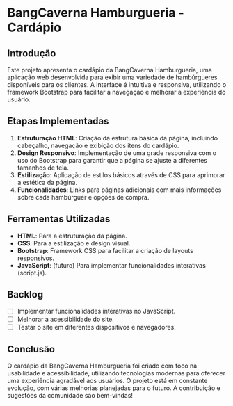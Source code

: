 # BangCaverna Hamburgueria - Cardápio

## Introdução
Este projeto apresenta o cardápio da BangCaverna Hamburgueria, uma aplicação web desenvolvida para exibir uma variedade de hambúrgueres disponíveis para os clientes. A interface é intuitiva e responsiva, utilizando o framework Bootstrap para facilitar a navegação e melhorar a experiência do usuário.

## Etapas Implementadas
1. **Estruturação HTML**: Criação da estrutura básica da página, incluindo cabeçalho, navegação e exibição dos itens do cardápio.
2. **Design Responsivo**: Implementação de uma grade responsiva com o uso do Bootstrap para garantir que a página se ajuste a diferentes tamanhos de tela.
3. **Estilização**: Aplicação de estilos básicos através de CSS para aprimorar a estética da página.
4. **Funcionalidades**: Links para páginas adicionais com mais informações sobre cada hambúrguer e opções de compra.

## Ferramentas Utilizadas
- **HTML**: Para a estruturação da página.
- **CSS**: Para a estilização e design visual.
- **Bootstrap**: Framework CSS para facilitar a criação de layouts responsivos.
- **JavaScript**: (futuro) Para implementar funcionalidades interativas (script.js).

## Backlog
- [ ] Implementar funcionalidades interativas no JavaScript.
- [ ] Melhorar a acessibilidade do site.
- [ ] Testar o site em diferentes dispositivos e navegadores.

## Conclusão
O cardápio da BangCaverna Hamburgueria foi criado com foco na usabilidade e acessibilidade, utilizando tecnologias modernas para oferecer uma experiência agradável aos usuários. O projeto está em constante evolução, com várias melhorias planejadas para o futuro. A contribuição e sugestões da comunidade são bem-vindas!

